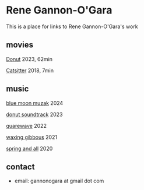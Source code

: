 # Rene Gannon-O'Gara
This is a place for links to Rene Gannon-O'Gara's work

## movies
[Donut](https://vimeo.com/745910792)
2023, 62min

[Catsitter](https://vimeo.com/231801456)
2018, 7min

## music
[blue moon muzak](https://colmkil.bandcamp.com/album/blue-moon-muzak)
2024

[donut soundtrack](https://colmkil.bandcamp.com/album/donut-ost)
2023

[quarewave](https://colmkil.bandcamp.com/album/quarewave)
2022

[waxing gibbous](https://colmkil.bandcamp.com/album/waxing-gibbous)
2021

[spring and all](https://colmkil.bandcamp.com/album/spring-and-all)
2020

## contact
- email: gannonogara at gmail dot com
